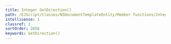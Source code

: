```yaml
---
title: Integer GetDirection()
path: /EJScript/Classes/NSDocumentTemplateEntity/Member functions/Integer GetDirection()
intellisense: 1
classref: 1
sortOrder: 2656
keywords: GetDirection()
---
```





